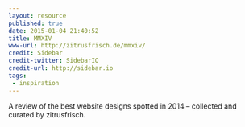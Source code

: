 ```yaml
---
layout: resource
published: true
date: 2015-01-04 21:40:52
title: MMXIV
www-url: http://zitrusfrisch.de/mmxiv/
credit: Sidebar
credit-twitter: SidebarIO
credit-url: http://sidebar.io
tags: 
 - inspiration
---
```


A review of the best website designs spotted in 2014 – collected and curated by zitrusfrisch.